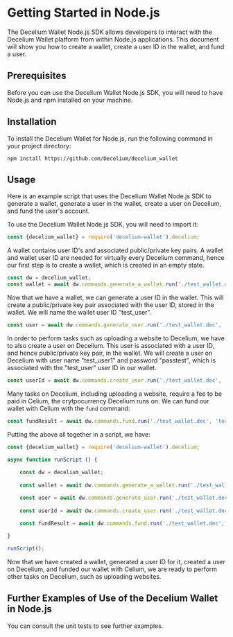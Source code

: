 # Getting Started in Node.js

The Decelium Wallet Node.js SDK allows developers to interact with the Decelium Wallet platform from within Node.js applications. This document will show you how to create a wallet, create a user ID in the wallet, and fund a user.

## Prerequisites

Before you can use the Decelium Wallet Node.js SDK, you will need to have Node.js and npm installed on your machine.

## Installation

To install the Decelium Wallet for Node.js, run the following command in your project directory:

    npm install https://github.com/Decelium/decelium_wallet
    
## Usage

Here is an example script that uses the Decelium Wallet Node.js SDK to generate a wallet, generate a user in the wallet, create a user on Decelium, and fund the user's account.

To use the Decelium Wallet Node.js SDK, you will need to import it:

```javascript
const {decelium_wallet} = require('decelium-wallet').decelium;
```

A wallet contains user ID's and associated public/private key pairs.  A wallet and wallet user ID are needed for virtually every Decelium command, hence our first step is to create a wallet, which is created in an empty state.  
```javascript
const dw = decelium_wallet;    
const wallet = await dw.commands.generate_a_wallet.run('./test_wallet.dec');
```
Now that we have a wallet, we can generate a user ID in the wallet. This will create a public/private key pair associated with the user ID, stored in the wallet.  We will name the wallet user ID "test_user".
```javascript
const user = await dw.commands.generate_user.run('./test_wallet.dec', 'test_user', 'confirm');
```
In order to perform tasks such as uploading a website to Decelium, we have to also create a user on Decelium. This user is associated with a user ID, and hence public/private key pair, in the wallet.  We will create a user on Decelium with user name "test_user1" and password "passtest", which is associated with the "test_user" user ID in our wallet.
```javascript
const userId = await dw.commands.create_user.run('./test_wallet.dec', 'test_user', 'test_user1', 'test.paxfinancial.ai', 'passtest');
```
Many tasks on Decelium, including uploading a website, require a fee to be paid in Celium, the crytpocurrency Decelium runs on. We can fund our wallet with Celium with the `fund` command:
```javascript
const fundResult = await dw.commands.fund.run('./test_wallet.dec', 'test_user', 'test.paxfinancial.ai');
```

Putting the above all together in a script, we have:

```javascript
const {decelium_wallet} = require('decelium-wallet').decelium;

async function runScript () {
  
    const dw = decelium_wallet;  
      
    const wallet = await dw.commands.generate_a_wallet.run('./test_wallet.dec');

    const user = await dw.commands.generate_user.run('./test_wallet.dec', 'test_user', 'confirm');
      
    const userId = await dw.commands.create_user.run('./test_wallet.dec', 'test_user', 'test_user1', 'test.paxfinancial.ai', 'passtest');

    const fundResult = await dw.commands.fund.run('./test_wallet.dec', 'test_user', 'test.paxfinancial.ai');
     
}                                                   

runScript();
```
Now that we have created a wallet, generated a user ID for it, created a user on Decelium, and funded our wallet with Celium, we are ready to perform other tasks on Decelium, such as uploading websites.

## Further Examples of Use of the Decelium Wallet in Node.js

You can consult the unit tests to see further examples.